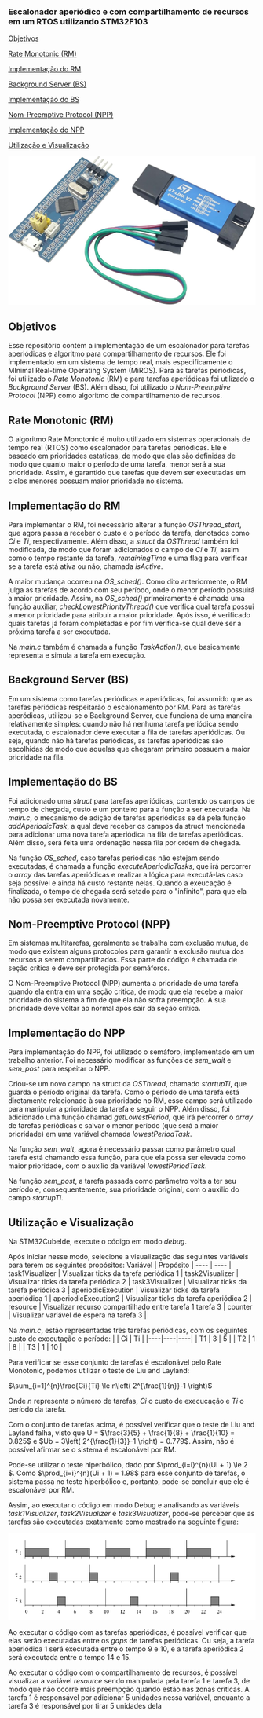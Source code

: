 ### Escalonador aperiódico e com compartilhamento de recursos em um RTOS utilizando STM32F103

[Objetivos](#objetivos)

[Rate Monotonic (RM)](#rate-monotonic-rm)

[Implementação do RM](#implementação-do-rm)

[Background Server (BS)](#background-server-bs)

[Implementação do BS](#implementação-do-bs)

[Nom-Preemptive Protocol (NPP)](#nom-preemptive-protocol-npp)

[Implementação do NPP](#implementação-do-npp)

[Utilização e Visualização](#utilização-e-visualização)

![BluepillStlink](/assets/bluepill_stlink.jpg)

## Objetivos
Esse repositório contém a implementação de um escalonador para tarefas aperiódicas e algoritmo para compartilhamento de recursos. Ele foi implementado em um sistema de tempo real, mais especificamente o MInimal Real-time Operating System (MiROS). Para as tarefas periódicas, foi utilizado o *Rate Monotonic* (RM) e para tarefas aperiódicas foi utilizado o *Background Server* (BS). Além disso, foi utilizado o *Nom-Preemptive Protocol* (NPP) como algoritmo de compartilhamento de recursos.

## Rate Monotonic (RM)
O algoritmo Rate Monotonic é muito utilizado em sistemas operacionais de tempo real (RTOS) como escalonador para tarefas periódicas. Ele é baseado em prioridades estaticas, de modo que elas são definidas de modo que quanto maior o período de uma tarefa, menor será a sua prioridade. Assim, é garantido que tarefas que devem ser executadas em ciclos menores possuam maior prioridade no sistema.

## Implementação do RM
Para implementar o RM, foi necessário alterar a função *OSThread_start*, que agora passa a receber o custo e o período da tarefa, denotados como *Ci* e *Ti*, respectivamente. Além disso, a *struct* da *OSThread* também foi modificada, de modo que foram adicionados o campo de *Ci* e *Ti*, assim como o tempo restante da tarefa, *remainingTime* e uma flag para verificar se a tarefa está ativa ou não, chamada *isActive*.

A maior mudança ocorreu na *OS_sched()*. Como dito anteriormente, o RM julga as tarefas de acordo com seu período, onde o menor período possuirá a maior prioridade. Assim, na *OS_sched()* primeiramente é chamada uma função auxiliar, *checkLowestPriorityThread()* que verifica qual tarefa possui a menor prioridade para atribuir a maior prioridade. Após isso, é verificado quais tarefas já foram completadas e por fim verifica-se qual deve ser a próxima tarefa a ser executada.

Na *main.c* também é chamada a função *TaskAction()*, que basicamente representa e simula a tarefa em execução.

## Background Server (BS)
Em um sistema como tarefas periódicas e aperiódicas, foi assumido que as tarefas periódicas respeitarão o escalonamento por RM. Para as tarefas aperódicas, utilizou-se o Background Server, que funciona de uma maneira relativamente simples: quando não há nenhuma tarefa periódica sendo executada, o escalonador deve executar a fila de tarefas aperiódicas. Ou seja, quando não há tarefas periódicas, as tarefas aperiódicas são escolhidas de modo que aquelas que chegaram primeiro possuem a maior prioridade na fila.

## Implementação do BS
Foi adicionado uma *struct* para tarefas aperiódicas, contendo os campos de tempo de chegada, custo e um ponteiro para a função a ser executada. Na *main.c*, o mecanismo de adição de tarefas aperiódicas se dá pela função *addAperiodicTask*, a qual deve receber os campos da struct mencionada para adicionar uma nova tarefa aperiódica na fila de tarefas aperiódicas. Além disso, será feita uma ordenação nessa fila por ordem de chegada. 

Na função *OS_sched*, caso tarefas periódicas não estejam sendo executadas, é chamada a função *executeAperiodicTasks*, que irá percorrer o *array* das tarefas aperiódicas e realizar a lógica para executá-las caso seja possível e ainda há custo restante nelas. Quando a exeucação é finalizada, o tempo de chegada será setado para o "infinito", para que ela não possa ser executada novamente.

## Nom-Preemptive Protocol (NPP)
Em sistemas multitarefas, geralmente se trabalha com exclusão mutua, de modo que existem alguns protocolos para garantir a exclusão mutua dos recursos a serem compartilhados. Essa parte do código é chamada de seção crítica e deve ser protegida por semáforos. 

O Nom-Preemptive Protocol (NPP) aumenta a prioridade de uma tarefa quando ela entra em uma seção crítica, de modo que ela recebe a maior prioridade do sistema a fim de que ela não sofra preempção. A sua prioridade deve voltar ao normal após sair da seção crítica. 

## Implementação do NPP
Para implementação do NPP, foi utilizado o semáforo, implementado em um trabalho anterior. Foi necessário modificar as funções de *sem_wait* e *sem_post* para respeitar o NPP. 

Criou-se um novo campo na struct da *OSThread*, chamado *startupTi*, que guarda o período original da tarefa. Como o período de uma tarefa está diretamente relacionado à sua prioridade no RM, esse campo será utilizado para manipular a prioridade da tarefa e seguir o NPP. Além disso, foi adicionado uma função chamad *getLowestPeriod*, que irá percorrer o *array* de tarefas periódicas e salvar o menor período (que será a maior prioridade) em uma variável chamada *lowestPeriodTask*.

Na função *sem_wait*, agora é necessário passar como parâmetro qual tarefa está chamando essa função, para que ela possa ser elevada como maior prioridade, com o auxílio da variável *lowestPeriodTask*.

Na função *sem_post*, a tarefa passada como parâmetro volta a ter seu período e, consequentemente, sua prioridade original, com o auxílio do campo *startupTi*. 

## Utilização e Visualização
Na STM32CubeIde, execute o código em modo *debug*. 

Após iniciar nesse modo, selecione a visualização das seguintes variáveis para terem os seguintes propósitos:
Variável                 | Propósito |
----                     |  ----                                                    |
task1Visualizer          | Visualizar ticks da tarefa periódica 1                   |
task2Visualizer          | Visualizar ticks da tarefa periódica 2                   |
task3Visualizer          | Visualizar ticks da tarefa periódica 3                   |
aperiodicExecution       | Visualizar ticks da tarefa aperiódica 1                  |
aperiodicExecution2      | Visualizar ticks da tarefa aperiódica 2                  |
resource                 | Visualizar recurso compartilhado entre tarefa 1 tarefa 3 |
counter                  | Visualizar variável de espera na tarefa 3                |


Na *main.c*, estão representadas três tarefas periódicas, com os seguintes custo de executação e período:
|    | Ci | Ti |
|----|----|----|
| T1 | 3  | 5  |
| T2 | 1  | 8  |
| T3 | 1  | 10 |

Para verificar se esse conjunto de tarefas é escalonável pelo Rate Monotonic, podemos utilizar o teste de Liu and Layland:

$\sum_{i=1}^{n}\frac{Ci}{Ti} \le n\left( 2^{\frac{1}{n}}-1 \right)$ 

Onde $n$ representa o número de tarefas, $Ci$ o custo de execucação e $Ti$ o período da tarefa.

Com o conjunto de tarefas acima, é possível verificar que o teste de Liu and Layland falha, visto que U = $\frac{3}{5} + \frac{1}{8} + \frac{1}{10} = 0.825$ e $Ub = 3\left( 2^{\frac{1}{3}}-1 \right) = 0.779$. Assim, não é possível afirmar se o sistema é escalonável por RM.

Pode-se utilizar o teste hiperbólico, dado por $\prod_{i=i}^{n}(Ui + 1) \le 2 $. Como $\prod_{i=i}^{n}(Ui + 1) = 1.98$ para esse conjunto de tarefas, o sistema passa no teste hiperbólico e, portanto, pode-se concluir que ele é escalonável por RM.

Assim, ao executar o código em modo Debug e analisando as variáveis *task1Visualizer*, *task2Visualizer* e *task3Visualizer*, pode-se perceber que as tarefas são executadas exatamente como mostrado na seguinte figura:

![Escalonamento por RM](/assets/rmscheduling.png)


Ao executar o código com as tarefas aperiódicas, é possível verificar que elas serão executadas entre os *gaps* de tarefas periódicas. Ou seja, a tarefa aperiódica 1 será executada entre o tempo 9 e 10, e a tarefa aperiódica 2 será executada entre o tempo 14 e 15.

Ao executar o código com o compartilhamento de recursos, é possível visualizar a variável *resource* sendo manipulada pela tarefa 1 e tarefa 3, de modo que não ocorre mais preempção quando estão nas zonas críticas. A tarefa 1 é responsável por adicionar 5 unidades nessa variável, enquanto a tarefa 3 é responsável por tirar 5 unidades dela